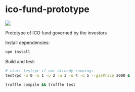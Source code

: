 # ico-fund-prototype

![](https://travis-ci.org/mixbytes/icoplate-fund-prototype.svg?branch=master)

Prototype of ICO fund governed by the investors

Install dependencies:
```bash
npm install
```

Build and test:
```bash
# start testrpc if not already running:
testrpc -u 0 -u 1 -u 2 -u 3 -u 4 -u 5 --gasPrice 2000 &

truffle compile && truffle test
```
